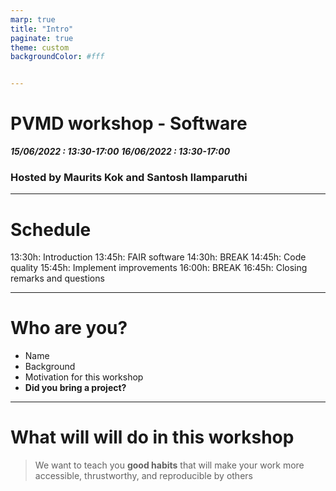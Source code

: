 ```yaml
---
marp: true
title: "Intro"
paginate: true
theme: custom
backgroundColor: #fff


---
```

# <!-- fit --> PVMD workshop - Software
**_15/06/2022 :  13:30-17:00_**
**_16/06/2022 :  13:30-17:00_**

### Hosted by Maurits Kok and Santosh Ilamparuthi

---
# Schedule

13:30h: Introduction
13:45h: FAIR software
14:30h: BREAK
14:45h: Code quality
15:45h: Implement improvements
16:00h: BREAK
16:45h: Closing remarks and questions

---
# Who are you?
- Name
- Background 
- Motivation for this workshop
- **Did you bring a project?**
 
---
# What will will do in this workshop


>We want to teach you **good habits** that will make your work more accessible, thrustworthy, and reproducible by others
